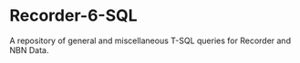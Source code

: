 Recorder-6-SQL
==============

A repository of general and miscellaneous T-SQL queries for Recorder and NBN Data.
